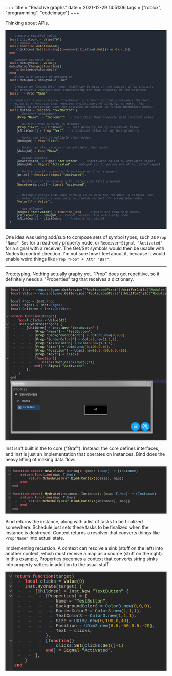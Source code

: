 +++
title = "Reactive graphs"
date = 2021-12-29 14:51:06
tags = ["roblox", "programming", "codeimage"]
+++

Thinking about APIs.

![](00.jpg)

One idea was using add/sub to compose sets of symbol types, such as `Prop
"Name"-Set` for a read-only property node, or `Receiver+Signal "Activated"` for
a signal with a receiver. The Get/Set symbols would then be usable with Nodes to
control direction. I'm not sure how I feel about it, because it would enable
weird things like `Prop "Foo" + Attr "Bar"`.

----

Prototyping. Nothing actually graphy yet. "Prop" does get repetitive, so it
definitely needs a "Properties" tag that receives a dictionary.

![](01.png)

Inst isn't built in the to core ("Graf"). Instead, the core defines interfaces,
and Inst is just an implementation that operates on instances. Bind does the
heavy lifting of making data flow.

![](02.png)

Bind returns the instance, along with a list of tasks to be finalized somewhere.
Schedule just sets these tasks to be finalized when the instance is destroyed.
Context returns a resolver that converts things like `Prop"Name"` into actual
state.

Implementing recursion. A context can resolve a sink (stuff on the left) into
another context, which must receive a map as a source (stuff on the right). In
this example, Properties becomes a context that converts string sinks into
property setters in addition to the usual stuff.

![](03.png)
